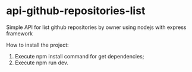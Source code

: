 # api-github-repositories-list
Simple API for list github repositories by owner using nodejs with express framework

How to install the project:

1) Execute npm install command for get dependencies;
2) Execute npm run dev.
